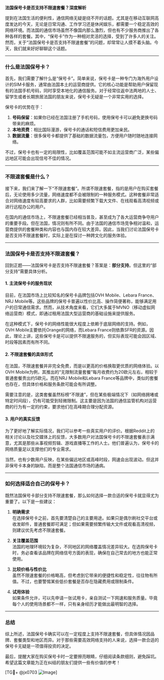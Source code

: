 **法国保号卡是否支持不限速套餐？深度解析**

提到在法国生活的便利性，通信网络无疑是绕不开的话题。尤其是在移动互联网高度发达的今天，无论是日常沟通、工作学习还是休闲娱乐，都需要一个稳定高效的网络环境。而法国的通信市场虽然不像国内那么激烈，但也有不少服务商推出了各种各样的套餐。其中，“保号卡”作为一种相对灵活的选择，受到了许多人的关注。然而，关于“法国保号卡是否支持不限速套餐”的问题，却常常让人摸不着头脑。今天，我们就来好好聊聊这个话题。

---

### 什么是法国保号卡？

首先，我们需要了解什么是“保号卡”。简单来说，保号卡是一种专门为海外用户设计的SIM卡服务，通常由法国本土的运营商提供。它的核心功能是帮助用户保留现有的法国手机号码，同时享受本地化的通信服务。对于经常往返中法两地的人士、留学生或者长期旅居法国的朋友来说，保号卡无疑是一个非常实用的选择。

保号卡的优势在于：

1. **号码保留**：如果你已经在法国注册了手机号码，使用保号卡可以避免更换号码带来的麻烦。
2. **本地资费**：相比国际漫游，保号卡的通话和短信费用更加亲民。
3. **数据流量**：很多保号卡都提供了基础的数据流量包，方便用户随时随地连接网络。

不过，保号卡也有一定的局限性，比如覆盖范围可能不如主流运营商广泛，某些偏远地区可能会出现信号不佳的情况。

---

### 不限速套餐是什么？

接下来，我们来了解一下“不限速套餐”。所谓不限速套餐，指的是用户在购买套餐后，无论使用多少流量，网络速度都不会被限制的一种服务模式。这种套餐非常适合对网络速度有较高要求的人群，比如需要频繁下载大文件、在线观看高清视频或进行远程办公的用户。

在国内的通信市场上，不限速套餐已经相当普及，甚至成为了各大运营商争夺用户的重要手段。但在法国，情况则有所不同。由于法国的通信市场竞争相对温和，运营商提供的套餐种类和内容也与国内存在较大差异。因此，当我们讨论法国保号卡是否支持不限速套餐时，实际上是在探讨一种跨文化的服务体验。

---

### 法国保号卡是否支持不限速套餐？

回到正题——法国保号卡是否支持不限速套餐？答案是：**部分支持**。但这里的“部分支持”需要具体分析。

#### 1. **主流保号卡的服务现状**
目前，在法国市场上比较知名的保号卡品牌包括OVH Mobile、Lebara France、NRJ Mobile等。这些品牌的保号卡普遍以性价比高、操作简便著称，能够满足用户的日常通信需求。然而，从技术角度来看，它们大多属于MVNO（移动虚拟网络运营商）模式，即通过租用法国大型运营商的基础设施来提供服务。

在这种模式下，保号卡的网络性能很大程度上依赖于底层网络的支持。例如，OVH Mobile主要依托Orange的网络，而Lebara France则依靠SFR的资源。因此，理论上讲，这些保号卡是可以提供不限速服务的，但实际表现可能会因区域、时段等因素而有所不同。

#### 2. **不限速套餐的具体形式**
在法国，不限速套餐并非完全免费，而是以更高的价格换取更优质的网络体验。以OVH Mobile为例，其推出的“无限制流量套餐”每月收费约为20欧元左右，相较于普通套餐贵出约5欧元。而在NRJ Mobile和Lebara France等品牌中，类似的套餐也存在，但具体价格和服务条款可能会有所调整。

需要注意的是，这类套餐虽然标榜“不限速”，但在某些极端情况下（如网络拥堵或特定时间段），仍有可能受到轻微限制。这主要是因为法国的通信监管机构对运营商的行为有一定的约束，要求他们在高峰期合理分配资源。

#### 3. **用户的真实反馈**
为了更好地了解实际情况，我们可以参考一些真实用户的评价。根据Reddit上的相关讨论以及社交媒体上的反馈，大多数用户对法国保号卡的不限速套餐表示满意，尤其是那些从事视频剪辑、游戏直播等工作的人士。他们普遍认为，保号卡的网络质量足以支撑他们的专业需求。

当然，也有少数用户反映，在某些偏远地区或高峰时段，网速会出现波动。但这并非保号卡本身的缺陷，而是整个法国通信市场的通病。

---

### 如何选择适合自己的保号卡？

既然法国保号卡部分支持不限速套餐，那么如何选择一款合适的保号卡就显得尤为重要了。以下是一些建议：

1. **明确需求**  
   在选择保号卡之前，首先要清楚自己的主要用途。如果只是偶尔刷社交平台或收发邮件，普通套餐即可满足；但如果需要频繁传输大文件或观看高清视频，则建议优先考虑不限速套餐。

2. **关注覆盖范围**  
   法国的地理环境较为复杂，不同地区的网络覆盖情况差异较大。在选购保号卡时，务必查看该品牌在网络信号方面的表现，确保在自己常去的地方也能正常使用。

3. **比较价格与性价比**  
   虽然不限速套餐的价格略高，但考虑到它带来的便捷性和稳定性，往往物有所值。不过，也要警惕某些低价套餐是否存在隐藏费用或限制条件。

4. **试用体验**  
   如果条件允许，可以先申请一张试用卡，亲自测试一下网速和服务质量。毕竟每个人的使用场景都不一样，只有亲身经历才能做出最明智的选择。

---

### 总结

综上所述，法国保号卡确实可以在一定程度上支持不限速套餐，但具体情况因品牌、套餐类型和地区而异。对于那些需要高效网络支持的人来说，选择一款合适的保号卡无疑是一项值得投资的决定。

最后，提醒大家在购买保号卡时一定要擦亮眼睛，仔细阅读条款细则，避免踩坑。希望这篇文章能为正在纠结的朋友们提供一些有价值的参考！

[TG💪+ @jx0703 ![Image](https://github.com/user-attachments/assets/dbca1d08-cadb-493c-b0ec-ad6f7a83f270)]